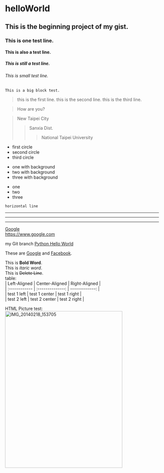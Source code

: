 # helloWorld
## This is the beginning project of my gist.
### This is one test line.
#### This is also a test line.
##### This is still a test line.
###### This is small test line.
``` This is a big block test. ```
> this is the first line.
> this is the second line.
> this is the third line.

> How are you?

> New Taipei City
>> Sanxia Dist.
>>> National
>>> Taipei
>>> University

* first circle
* second circle
* third circle

+ one with background
+ two with background
+ three with background

- one
- two
- three

``` horizontal line ```
___ 
--- 
*** 
[Google](https://www.google.com)   
<https://www.google.com>  
  
my Git branch [Python Hello World](/helloWorld.py)

These are [Google][1] and [Facebook][2].

  [1]: https://www.google.com/
  [2]: https://www.facebook.com/?ref=home/
  
This is **Bold Word**.  
This is *itaric word*.  
This is ~~Delete Line~~.  
table:  
| Left-Aligned  | Center-Aligned  | Right-Aligned |  
| :------------  | :--------------:  | -------------: |  
| test 1 left   | test 1 center   | test 1 right  |  
| test 2 left   | test 2 center   | test 2 right  |  

HTML Picture test:  
<a data-flickr-embed="true"  href="https://www.flickr.com/gp/110756426@N06/jS72E0" title="IMG_20140218_153705"><img src="https://farm4.staticflickr.com/3853/14822695093_632dba1af4_k.jpg" width="384" height="512" alt="IMG_20140218_153705"></a>  
